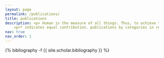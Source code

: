 ```yaml
---
layout: page
permalink: /publications/
title: publications
description: <p> Human is the measure of all things. Thus, to achieve truly general intelligence, we should strive to create a system that can think and act comparably to humans. Admittedly, for many tasks, we don't need a system as sophisticated as a human being. We also don't need to fully comprehend the mechanisms of human intelligence to develop a system with remarkable generalization capabilities. However, these system are still not generalist agent, no matter what the PR says. <br/> My research interest starts from general object understanding, and has recently shifted to human-centric manipulation. Many onging projects in new areas do not reflect in the paper list yet. </p>
    <p>* indicates equal contribution. publications by categories in reversed chronological order. </p>
nav: true
nav_order: 1
---
```

<!-- _pages/publications.md -->
<div class="publications">

{% bibliography -f {{ site.scholar.bibliography }} %}

</div>
